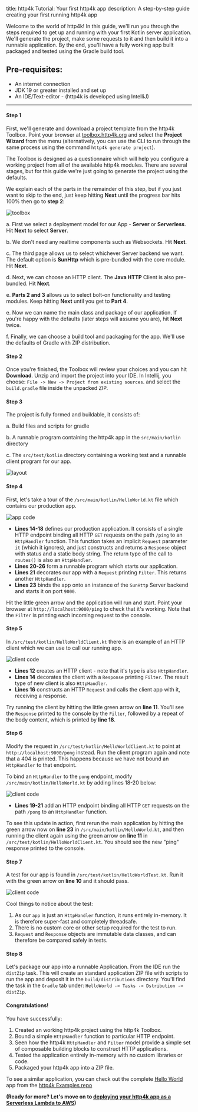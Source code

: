 title: http4k Tutorial: Your first http4k app
description: A step-by-step guide creating your first running http4k app

Welcome to the world of http4k! In this guide, we'll run you through the steps required to get up and running with your first Kotlin server application. We'll generate the project, make some requests to it and then build it into a runnable application. By the end, you'll have a fully working app built packaged and tested using the Gradle build tool.

## Pre-requisites:
- An internet connection
- JDK 19 or greater installed and set up
- An IDE/Text-editor - (http4k is developed using IntelliJ)

<hr/>

#### Step 1
First, we'll generate and download a project template from the http4k Toolbox. Point your browser at [toolbox.http4k.org](https://toolbox.http4k.org) and select the **Project Wizard** from the menu (alternatively, you can use the CLI to run through the same process using the command `http4k generate project`).

The Toolbox is designed as a questionnaire which will help you configure a working project from all of the available http4k modules. There are several stages, but for this guide we're just going to generate the project using the defaults. 

We explain each of the parts in the remainder of this step, but if you just want to skip to the end, just keep hitting **Next** until the progress bar hits 100% then go to **step 2**:

<img class="blogImage" src="step1.png" alt="toolbox"/>

a. First we select a deployment model for our App - **Server** or **Serverless**. Hit **Next** to select **Server**.

b. We don't need any realtime components such as Websockets. Hit **Next**.

c. The third page allows us to select whichever Server backend we want. The default option is **SunHttp** which is pre-bundled with the core module. Hit **Next**.

d. Next, we can choose an HTTP client. The **Java HTTP** Client is also pre-bundled. Hit **Next**.

e. **Parts 2 and 3** allows us to select bolt-on functionality and testing modules. Keep hitting **Next** until you get to **Part 4**.

e. Now we can name the main class and package of our application. If you're happy with the defaults (later steps will assume you are), hit **Next** twice.

f. Finally, we can choose a build tool and packaging for the app. We'll use the defaults of Gradle with ZIP distribution.

#### Step 2
Once you're finished, the Toolbox will review your choices and you can hit **Download**. Unzip and import the project into your IDE. In Intellij, you choose: `File -> New -> Project from existing sources`. and select the `build.gradle` file inside the unpacked ZIP.

#### Step 3
The project is fully formed and buildable, it consists of:

a. Build files and scripts for gradle

b. A runnable program containing the http4k app in the `src/main/kotlin` directory

c. The `src/test/kotlin` directory containing a working test and a runnable client program for our app.

<img class="blogImage" src="step3.png" alt="layout"/>

#### Step 4
First, let's take a tour of the `/src/main/kotlin/HelloWorld.kt` file which contains our production app.

<img class="blogImage" src="step4.png" alt="app code"/>

- **Lines 14-18** defines our production application. It consists of a single HTTP endpoint binding all HTTP `GET` requests on the path `/ping` to an `HttpHandler` function. This   function takes an implicit `Request` parameter `it` (which it ignores), and just constructs and returns a `Response` object with status and a static body string. The return type of the call to `routes()` is also an `HttpHandler`.
- **Lines 20-26** form a runnable program which starts our application.
- **Lines 21** decorates our app with a `Request` printing `Filter`. This returns another `HttpHandler`. 
- **Lines 23**  binds the app onto an instance of the `SunHttp` Server backend and starts it on port `9000`.

Hit the little green arrow and the application will run and start. Point your browser at `http://localhost:9000/ping` to check that it's working. Note that the `Filter` is printing each incoming request to the console.

#### Step 5
In `/src/test/kotlin/HelloWorldClient.kt` there is an example of an HTTP client which we can use to call our running app.

<img class="blogImage" src="step5.png" alt="client code"/>

- **Lines 12** creates an HTTP client - note that it's type is also `HttpHandler`.
- **Lines 14** decorates the client with a `Response` printing `Filter`. The result type of new client is also `HttpHandler`.
- **Lines 16** constructs an HTTP `Request` and calls the client app with it, receiving a response.

Try running the client by hitting the little green arrow on **line 11**. You'll see the `Response` printed to the console by the `Filter`, followed by a repeat of the body content, which is printed by **line 18**.

#### Step 6
Modify the request in `/src/test/kotlin/HelloWorldClient.kt` to point at `http://localhost:9000/pong` instead. Run the client program again and note that a 404 is printed. This happens because we have not bound an `HttpHandler` to that endpoint.

To bind an `HttpHandler` to the `pong` endpoint, modify `/src/main/kotlin/HelloWorld.kt` by adding lines 18-20 below:

<img class="blogImage" src="step6.png" alt="client code"/>

- **Lines 19-21** add an HTTP endpoint binding all HTTP `GET` requests on the path `/pong` to an `HttpHandler` function.

To see this update in action, first rerun the main application by hitting the green arrow now on **line 23** in `/src/main/kotlin/HelloWorld.kt`, and then running the client again using the green arrow on **line 11** in `/src/test/kotlin/HelloWorldClient.kt`. You should see the new "ping" response printed to the console.

#### Step 7
A test for our app is found in `/src/test/kotlin/HelloWorldTest.kt`. Run it with the green arrow on **line 10** and it should pass.

<img class="blogImage" src="step7.png" alt="client code"/>

Cool things to notice about the test:

1. As our `app` is just an `HttpHandler` function, it runs entirely in-memory. It is therefore super-fast and completely threadsafe.
2. There is no custom core or other setup required for the test to run.
3. `Request` and `Response` objects are immutable data classes, and can therefore be compared safely in tests.

#### Step 8
Let's package our app into a runnable Application. From the IDE run  the `distZip` task. This will create an standard application ZIP file with scripts to run the app and deposit it in the `build/distributions` directory. You'll find the task in the `Gradle` tab under: `HelloWorld -> Tasks -> Dstribution -> distZip`.

#### Congratulations!
You have successfully:

1. Created an working http4k project using the http4k Toolbox. 
2. Bound a simple `HttpHandler` function to particular HTTP endpoint.
3. Seen how the http4k `HttpHandler` and `Filter` model provide a simple set of composable building blocks to construct HTTP applications.  
4. Tested the application entirely in-memory with no custom libraries or code.
5. Packaged your http4k app into a ZIP file.

To see a similar application, you can check out the complete [Hello World](https://github.com/http4k/examples/tree/master/hello-world) app from the [http4k Examples repo](https://github.com/http4k/examples/)

**(Ready for more? Let's move on to [deploying your http4k app as a Serverless Lambda to AWS](/guide/tutorials/serverless_http4k_with_aws_lambda))**

